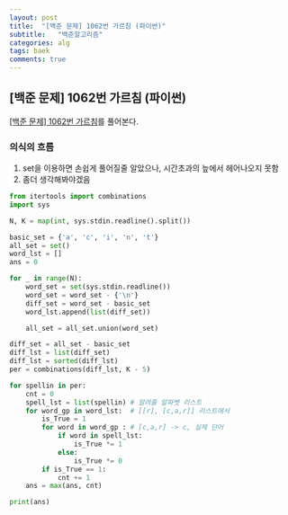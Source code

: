 ```yaml
---
layout: post
title:  "[백준 문제] 1062번 가르침 (파이썬)"
subtitle:   "백준알고리즘"
categories: alg
tags: baek
comments: true
---
```


## [백준 문제]  1062번 가르침 (파이썬)

[[백준 문제] 1062번 가르침](https://www.acmicpc.net/problem/1062)를 풀어본다.

### 의식의 흐름 
1. set을 이용하면 손쉽게 풀어질줄 알았으나, 시간초과의 늪에서 헤어나오지 못함
2. 좀더 생각해봐야겠음


```python
from itertools import combinations
import sys

N, K = map(int, sys.stdin.readline().split())

basic_set = {'a', 'c', 'i', 'n', 't'}
all_set = set()
word_lst = []
ans = 0

for _ in range(N):
    word_set = set(sys.stdin.readline())  
    word_set = word_set - {'\n'}
    diff_set = word_set - basic_set  
    word_lst.append(list(diff_set)) 

    all_set = all_set.union(word_set)

diff_set = all_set - basic_set  
diff_lst = list(diff_set)  
diff_lst = sorted(diff_lst) 
per = combinations(diff_lst, K - 5)

for spellin in per:
    cnt = 0
    spell_lst = list(spellin) # 알려줄 알파벳 리스트
    for word_gp in word_lst:  # [[r], [c,a,r]] 리스트에서
        is_True = 1
        for word in word_gp : # [c,a,r] -> c, 실제 단어
            if word in spell_lst:
                is_True *= 1
            else:
                is_True *= 0
        if is_True == 1:
            cnt += 1
    ans = max(ans, cnt)

print(ans)
```
